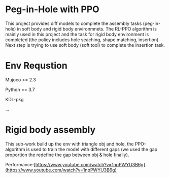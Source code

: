 # Peg-in-Hole with PPO

This project provides diff models to complete the assembly tasks (peg-in-hole) in soft body and rigid body environmnets. The RL-PPO algorithm is mainly used in this project and the task for rigid body environment is completed (the policy includes hole seaching, shape matching, insertion). Next step is trying to use soft body (soft tool) to complete the insertion task.


# Env Requstion

Mujoco >= 2.3

Python >= 3.7

KDL-pkg

...

# Rigid body assembly

This sub-work build up the env with triangle obj and hole, the PPO-algorithm is used to train the model with different gaps (we used the gap proportion the redefine the gap between obj & hole finally).

Performance:[https://www.youtube.com/watch?v=1npPWYU3B6g](https://www.youtube.com/watch?v=1npPWYU3B6g)
